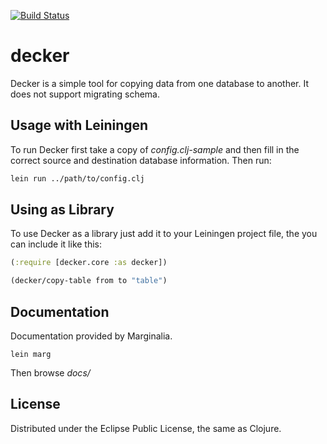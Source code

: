 [![Build Status](https://secure.travis-ci.org/rodnaph/decker.png?branch=master)](http://travis-ci.org/rodnaph/decker)

# decker

Decker is a simple tool for copying data from one database to another.  It does
not support migrating schema.

## Usage with Leiningen

To run Decker first take a copy of _config.clj-sample_ and then fill in the
correct source and destination database information.  Then run:

```clojure
lein run ../path/to/config.clj
```

## Using as Library

To use Decker as a library just add it to your Leiningen project file, the you
can include it like this:

```clojure
(:require [decker.core :as decker])

(decker/copy-table from to "table")
```

## Documentation

Documentation provided by Marginalia.

```
lein marg
```

Then browse _docs/_

## License

Distributed under the Eclipse Public License, the same as Clojure.

